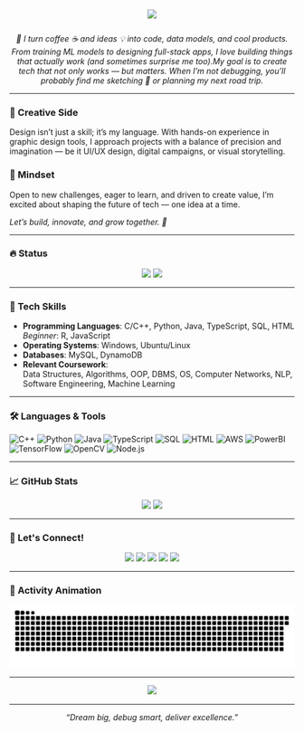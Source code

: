 <h1 align="center">
  <img src="https://readme-typing-svg.herokuapp.com?font=Fira+Code&color=00FFFF&size=25&center=true&vCenter=true&width=700&height=45&lines=Hi+there,+I'm+Arpita+Patel;+Software+Developer+%7C+AI+and+ML+Enthusiast" />
</h1>

<p align="center">
  <em>
    🚀 I turn coffee ☕ and ideas 💡 into code, data models, and cool products. From training ML models to designing full-stack apps, I love building things that actually work (and sometimes surprise me too).My goal is to create tech that not only works — but matters. When I’m not debugging, you’ll probably find me sketching 🎨 or planning my next road trip.
  </em>
</p>

---

### 🎨 Creative Side  
Design isn’t just a skill; it’s my language. With hands-on experience in graphic design tools, I approach projects with a balance of precision and imagination — be it UI/UX design, digital campaigns, or visual storytelling.

### 🌱 Mindset  
Open to new challenges, eager to learn, and driven to create value, I’m excited about shaping the future of tech — one idea at a time.

*Let’s build, innovate, and grow together. 🚀*

---

### 🔥 Status

<p align="center">
  <img src="https://img.shields.io/badge/status-Open_to_opportunities-green?style=flat-square" />
  <img src="https://img.shields.io/badge/focus-ML_%7C_Software_Dev_%7C_Cloud-blue?style=flat-square" />
</p>

---

### 🧠 Tech Skills

- **Programming Languages**: C/C++, Python, Java, TypeScript, SQL, HTML  
  _Beginner_: R, JavaScript
- **Operating Systems**: Windows, Ubuntu/Linux  
- **Databases**: MySQL, DynamoDB
- **Relevant Coursework**:  
  Data Structures, Algorithms, OOP, DBMS, OS, Computer Networks, NLP, Software Engineering, Machine Learning

---

### 🛠️ Languages & Tools

![C++](https://img.shields.io/badge/C++-00599C?style=flat-square&logo=c%2B%2B&logoColor=white)
![Python](https://img.shields.io/badge/Python-3776AB?style=flat-square&logo=python&logoColor=white)
![Java](https://img.shields.io/badge/Java-ED8B00?style=flat-square&logo=java&logoColor=white)
![TypeScript](https://img.shields.io/badge/TypeScript-3178C6?style=flat-square&logo=typescript&logoColor=white)
![SQL](https://img.shields.io/badge/SQL-003B57?style=flat-square&logo=mysql&logoColor=white)
![HTML](https://img.shields.io/badge/HTML-E34F26?style=flat-square&logo=html5&logoColor=white)
![AWS](https://img.shields.io/badge/AWS-FF9900?style=flat-square&logo=amazonaws&logoColor=white)
![PowerBI](https://img.shields.io/badge/PowerBI-F2C811?style=flat-square&logo=powerbi&logoColor=black)
![TensorFlow](https://img.shields.io/badge/TensorFlow-FF6F00?style=flat-square&logo=tensorflow&logoColor=white)
![OpenCV](https://img.shields.io/badge/OpenCV-5C3EE8?style=flat-square&logo=opencv&logoColor=white)
![Node.js](https://img.shields.io/badge/Node.js-339933?style=flat-square&logo=node.js&logoColor=white)

---

### 📈 GitHub Stats

<p align="center">
  <img src="https://github-readme-stats.vercel.app/api?username=arpitaapatel&show_icons=true&theme=tokyonight&hide_border=true" />
  <img src="https://github-readme-stats.vercel.app/api/top-langs/?username=arpitaapatel&layout=compact&theme=tokyonight&hide_border=true" />
</p>

---

### 💬 Let's Connect!

<p align="center">
  <a href="mailto:arpitaadev.25@gmail.com"><img src="https://img.shields.io/badge/Gmail-D14836?style=flat-square&logo=gmail&logoColor=white"/></a>
  <a href="https://www.linkedin.com/in/arpita-patel-85b39421a/"><img src="https://img.shields.io/badge/LinkedIn-0077B5?style=flat-square&logo=linkedin&logoColor=white"/></a>
  <a href="https://github.com/arpitaapatel"><img src="https://img.shields.io/badge/GitHub-100000?style=flat-square&logo=github&logoColor=white"/></a>
  <a href="https://leetcode.com/u/arpitapatel/"><img src="https://img.shields.io/badge/LeetCode-FFA116?style=flat-square&logo=leetcode&logoColor=black"/></a>
  <a href="https://www.geeksforgeeks.org/user/arpitapatel2021/"><img src="https://img.shields.io/badge/GeeksforGeeks-2F8D46?style=flat-square&logo=geeksforgeeks&logoColor=white"/></a>
</p>

---

### 🐍 Activity Animation

<p align="center">
  <img src="https://raw.githubusercontent.com/Harshit-Dhundale/Harshit-Dhundale/output/snake.svg" alt="Snake animation" />
</p>

---

<p align="center">
  <img src="https://github-profile-summary-cards.vercel.app/api/cards/profile-details?username=arpitaapatel&theme=tokyonight" />
</p>

---

<p align="center"><i>“Dream big, debug smart, deliver excellence.”</i></p>
